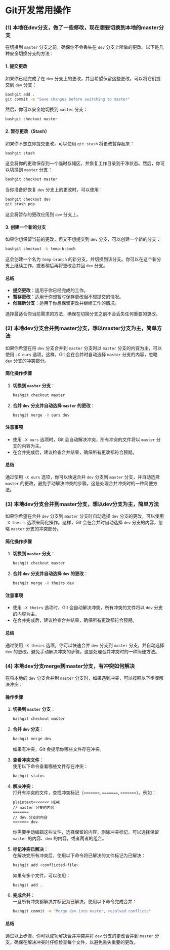 # Git开发常用操作



### (1) 本地在dev分支，做了一些修改，现在想要切换到本地的master分支

在切换到 `master` 分支之前，确保你不会丢失在 `dev` 分支上所做的更改。以下是几种安全切换分支的方法：

#### 1. 提交更改

如果你已经完成了在 `dev` 分支上的更改，并且希望保留这些更改，可以将它们提交到 `dev` 分支：

```bash
bashgit add .  
git commit -m "Save changes before switching to master"  
```

然后，你可以安全地切换到 `master` 分支：

```bash
bashgit checkout master  
```

#### 2. 暂存更改（Stash）

如果你不想立即提交更改，可以使用 `git stash` 将更改暂存起来：

```bash
bashgit stash  
```

这会将你的更改保存到一个临时存储区，并恢复工作目录到干净状态。然后，你可以切换到 `master` 分支：

```bash
bashgit checkout master  
```

当你准备好恢复 `dev` 分支上的更改时，可以使用：

```bash
bashgit checkout dev  
git stash pop  
```

这会将暂存的更改应用到 `dev` 分支上。

#### 3. 创建一个新的分支

如果你想保留当前的更改，但又不想提交到 `dev` 分支，可以创建一个新的分支：

```bash
bashgit checkout -b temp-branch  
```

这会创建一个名为 `temp-branch` 的新分支，并切换到该分支。你可以在这个新分支上继续工作，或者稍后再将更改合并回 `dev` 分支。

#### 总结

* **提交更改**：适用于你已经完成的工作。
* **暂存更改**：适用于你想暂时保存更改但不想提交的情况。
* **创建新分支**：适用于你想保留更改并继续工作的情况。

选择最适合你当前需求的方法，确保在切换分支之前不会丢失任何重要的更改。



### (2) 本地dev分支合并到master分支，想以master分支为主，简单方法

如果你希望在将 `dev` 分支合并到 `master` 分支时以 `master` 分支的内容为主，可以使用 `-X ours` 选项。这样，Git 会在合并时自动选择 `master` 分支的内容，忽略 `dev` 分支的冲突部分。

#### 简化操作步骤

1.  **切换到 `master` 分支**：

    ```bash
    bashgit checkout master  
    ```
2.  **合并 `dev` 分支并自动选择 `master` 的更改**：

    ```bash
    bashgit merge -X ours dev  
    ```

#### 注意事项

* 使用 `-X ours` 选项时，Git 会自动解决冲突，所有冲突的文件将以 `master` 分支的内容为主。
* 在合并完成后，建议检查合并结果，确保所有更改都符合预期。

#### 总结

通过使用 `-X ours` 选项，你可以快速合并 `dev` 分支到 `master` 分支，并自动选择 `master` 的更改，避免手动解决冲突的步骤。这是处理合并冲突时的一种简便方法。



### (3) 本地dev分支合并到master分支，想以dev分支为主，简单方法

如果你希望在合并 `dev` 分支到 `master` 分支时自动选择 `dev` 分支的更改，可以使用 `-X theirs` 选项来简化操作。这样，Git 会在合并时自动选择 `dev` 分支的内容，忽略 `master` 分支的冲突部分。

#### 简化操作步骤

1.  **切换到 `master` 分支**：

    ```bash
    bashgit checkout master  
    ```
2.  **合并 `dev` 分支并自动选择 `dev` 的更改**：

    ```bash
    bashgit merge -X theirs dev  
    ```

#### 注意事项

* 使用 `-X theirs` 选项时，Git 会自动解决冲突，所有冲突的文件将以 `dev` 分支的内容为主。
* 在合并完成后，建议检查合并结果，确保所有更改都符合预期。

#### 总结

通过使用 `-X theirs` 选项，你可以快速合并 `dev` 分支到 `master` 分支，并自动选择 `dev` 的更改，避免手动解决冲突的步骤。这是处理合并冲突时的一种简便方法。



### (4) 本地dev分支merge到master分支，有冲突如何解决

在将本地的 `dev` 分支合并到 `master` 分支时，如果遇到冲突，可以按照以下步骤解决冲突：

#### 操作步骤

1.  **切换到 `master` 分支**：

    ```bash
    bashgit checkout master  
    ```
2.  **合并 `dev` 分支**：

    ```bash
    bashgit merge dev  
    ```

    如果有冲突，Git 会提示你哪些文件存在冲突。
3.  **查看冲突文件**：\
    使用以下命令查看哪些文件存在冲突：

    ```bash
    bashgit status  
    ```
4.  **解决冲突**：\
    打开有冲突的文件，查找冲突标记（`<<<<<<<`, `=======`, `>>>>>>>`）。例如：

    ```plaintext
    plaintext<<<<<<< HEAD  
    // master 分支的内容  
    =======  
    // dev 分支的内容  
    >>>>>>> dev  
    ```

    你需要手动编辑这些文件，选择保留的内容，删除冲突标记。可以选择保留 `master` 的内容、`dev` 的内容，或者两者的组合。
5.  **标记冲突已解决**：\
    在解决完所有冲突后，使用以下命令将已解决的文件标记为已解决：

    ```bash
    bashgit add <conflicted-file>  
    ```

    如果有多个文件，可以使用：

    ```bash
    bashgit add .  
    ```
6.  **完成合并**：\
    一旦所有冲突都解决并标记为已解决，使用以下命令完成合并：

    ```bash
    bashgit commit -m "Merge dev into master, resolved conflicts"  
    ```

#### 总结

通过以上步骤，你可以成功解决合并冲突并将 `dev` 分支的更改合并到 `master` 分支。确保在解决冲突时仔细检查每个文件，以避免丢失重要的更改。

